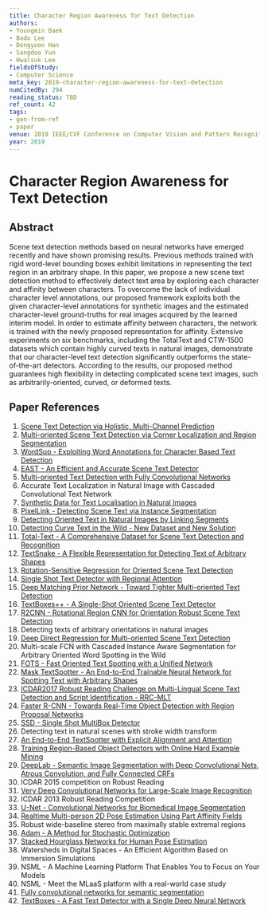 ```yaml
---
title: Character Region Awareness for Text Detection
authors:
- Youngmin Baek
- Bado Lee
- Dongyoon Han
- Sangdoo Yun
- Hwalsuk Lee
fieldsOfStudy:
- Computer Science
meta_key: 2019-character-region-awareness-for-text-detection
numCitedBy: 294
reading_status: TBD
ref_count: 42
tags:
- gen-from-ref
- paper
venue: 2019 IEEE/CVF Conference on Computer Vision and Pattern Recognition (CVPR)
year: 2019
---
```


# Character Region Awareness for Text Detection

## Abstract

Scene text detection methods based on neural networks have emerged recently and have shown promising results. Previous methods trained with rigid word-level bounding boxes exhibit limitations in representing the text region in an arbitrary shape. In this paper, we propose a new scene text detection method to effectively detect text area by exploring each character and affinity between characters. To overcome the lack of individual character level annotations, our proposed framework exploits both the given character-level annotations for synthetic images and the estimated character-level ground-truths for real images acquired by the learned interim model. In order to estimate affinity between characters, the network is trained with the newly proposed representation for affinity. Extensive experiments on six benchmarks, including the TotalText and CTW-1500 datasets which contain highly curved texts in natural images, demonstrate that our character-level text detection significantly outperforms the state-of-the-art detectors. According to the results, our proposed method guarantees high flexibility in detecting complicated scene text images, such as arbitrarily-oriented, curved, or deformed texts.

## Paper References

1. [Scene Text Detection via Holistic, Multi-Channel Prediction](2016-scene-text-detection-via-holistic-multi-channel-prediction)
2. [Multi-oriented Scene Text Detection via Corner Localization and Region Segmentation](2018-multi-oriented-scene-text-detection-via-corner-localization-and-region-segmentation)
3. [WordSup - Exploiting Word Annotations for Character Based Text Detection](2017-wordsup-exploiting-word-annotations-for-character-based-text-detection)
4. [EAST - An Efficient and Accurate Scene Text Detector](2017-east-an-efficient-and-accurate-scene-text-detector)
5. [Multi-oriented Text Detection with Fully Convolutional Networks](2016-multi-oriented-text-detection-with-fully-convolutional-networks)
6. Accurate Text Localization in Natural Image with Cascaded Convolutional Text Network
7. [Synthetic Data for Text Localisation in Natural Images](2016-synthetic-data-for-text-localisation-in-natural-images)
8. [PixelLink - Detecting Scene Text via Instance Segmentation](2018-pixellink-detecting-scene-text-via-instance-segmentation)
9. [Detecting Oriented Text in Natural Images by Linking Segments](2017-detecting-oriented-text-in-natural-images-by-linking-segments)
10. [Detecting Curve Text in the Wild - New Dataset and New Solution](2017-detecting-curve-text-in-the-wild-new-dataset-and-new-solution)
11. [Total-Text - A Comprehensive Dataset for Scene Text Detection and Recognition](2017-total-text-a-comprehensive-dataset-for-scene-text-detection-and-recognition)
12. [TextSnake - A Flexible Representation for Detecting Text of Arbitrary Shapes](2018-textsnake-a-flexible-representation-for-detecting-text-of-arbitrary-shapes)
13. [Rotation-Sensitive Regression for Oriented Scene Text Detection](2018-rotation-sensitive-regression-for-oriented-scene-text-detection)
14. [Single Shot Text Detector with Regional Attention](2017-single-shot-text-detector-with-regional-attention)
15. [Deep Matching Prior Network - Toward Tighter Multi-oriented Text Detection](2017-deep-matching-prior-network-toward-tighter-multi-oriented-text-detection)
16. [TextBoxes++ - A Single-Shot Oriented Scene Text Detector](2018-textboxes-a-single-shot-oriented-scene-text-detector)
17. [R2CNN - Rotational Region CNN for Orientation Robust Scene Text Detection](2017-r2cnn-rotational-region-cnn-for-orientation-robust-scene-text-detection)
18. Detecting texts of arbitrary orientations in natural images
19. [Deep Direct Regression for Multi-oriented Scene Text Detection](2017-deep-direct-regression-for-multi-oriented-scene-text-detection)
20. Multi-scale FCN with Cascaded Instance Aware Segmentation for Arbitrary Oriented Word Spotting in the Wild
21. [FOTS - Fast Oriented Text Spotting with a Unified Network](2018-fots-fast-oriented-text-spotting-with-a-unified-network)
22. [Mask TextSpotter - An End-to-End Trainable Neural Network for Spotting Text with Arbitrary Shapes](2018-mask-textspotter-an-end-to-end-trainable-neural-network-for-spotting-text-with-arbitrary-shapes)
23. [ICDAR2017 Robust Reading Challenge on Multi-Lingual Scene Text Detection and Script Identification - RRC-MLT](2017-icdar2017-robust-reading-challenge-on-multi-lingual-scene-text-detection-and-script-identification-rrc-mlt)
24. [Faster R-CNN - Towards Real-Time Object Detection with Region Proposal Networks](2015-faster-r-cnn-towards-real-time-object-detection-with-region-proposal-networks)
25. [SSD - Single Shot MultiBox Detector](2016-ssd-single-shot-multibox-detector)
26. Detecting text in natural scenes with stroke width transform
27. [An End-to-End TextSpotter with Explicit Alignment and Attention](2018-an-end-to-end-textspotter-with-explicit-alignment-and-attention)
28. [Training Region-Based Object Detectors with Online Hard Example Mining](2016-training-region-based-object-detectors-with-online-hard-example-mining)
29. [DeepLab - Semantic Image Segmentation with Deep Convolutional Nets, Atrous Convolution, and Fully Connected CRFs](2018-deeplab-semantic-image-segmentation-with-deep-convolutional-nets-atrous-convolution-and-fully-connected-crfs)
30. ICDAR 2015 competition on Robust Reading
31. [Very Deep Convolutional Networks for Large-Scale Image Recognition](2015-very-deep-convolutional-networks-for-large-scale-image-recognition)
32. ICDAR 2013 Robust Reading Competition
33. [U-Net - Convolutional Networks for Biomedical Image Segmentation](2015-u-net-convolutional-networks-for-biomedical-image-segmentation)
34. [Realtime Multi-person 2D Pose Estimation Using Part Affinity Fields](2017-realtime-multi-person-2d-pose-estimation-using-part-affinity-fields)
35. Robust wide-baseline stereo from maximally stable extremal regions
36. [Adam - A Method for Stochastic Optimization](2015-adam-a-method-for-stochastic-optimization)
37. [Stacked Hourglass Networks for Human Pose Estimation](2016-stacked-hourglass-networks-for-human-pose-estimation)
38. Watersheds in Digital Spaces - An Efficient Algorithm Based on Immersion Simulations
39. NSML - A Machine Learning Platform That Enables You to Focus on Your Models
40. NSML - Meet the MLaaS platform with a real-world case study
41. [Fully convolutional networks for semantic segmentation](2015-fully-convolutional-networks-for-semantic-segmentation)
42. [TextBoxes - A Fast Text Detector with a Single Deep Neural Network](2017-textboxes-a-fast-text-detector-with-a-single-deep-neural-network)
